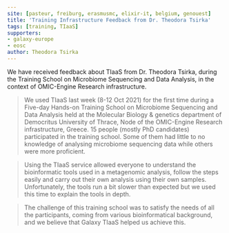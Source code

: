```yaml
---
site: [pasteur, freiburg, erasmusmc, elixir-it, belgium, genouest]
title: 'Training Infrastructure Feedback from Dr. Theodora Tsirka'
tags: [training, TIaaS]
supporters:
- galaxy-europe
- eosc
author: Theodora Tsirka
---
```

 
We have received feedback about TIaaS from Dr. Theodora Tsirka, during the Training School on Microbiome Sequencing and Data Analysis, in the context of OMIC-Engine Research infrastructure.

> We used TIaaS last week (8-12 Oct 2021) for the first time during a Five-day Hands-on Training School on Microbiome Sequencing and Data Analysis held at the Molecular Biology & genetics department of Democritus University of Thrace, Node of the OMIC-Engine Research infrastructure, Greece. 15 people (mostly PhD candidates) participated in the training school. Some of them had little to no knowledge of analysing microbiome sequencing data while others were more proficient.

> Using the TIaaS service allowed everyone to understand the bioinformatic tools used in a metagenomic analysis, follow the steps easily and carry out their own analysis using their own samples. Unfortunately, the tools run a bit slower than expected but we used this time to explain the tools in depth.

> The challenge of this training school was to satisfy the needs of all the participants, coming from various bioinformatical background, and we believe that Galaxy TIaaS helped us achieve this.
